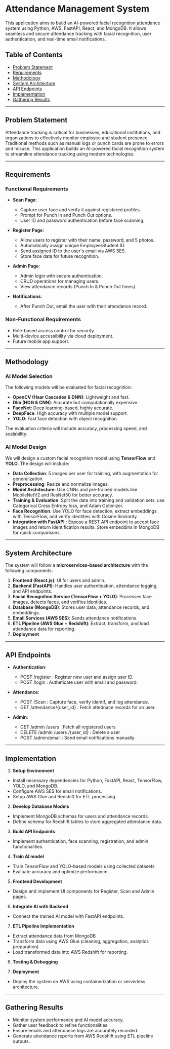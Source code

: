 # Attendance Management System

This application aims to build an AI-powered facial recognition attendance system using Python, AWS, FastAPI, React, and MongoDB. It allows seamless and secure attendance tracking with facial recognition, user authentication, and real-time email notifications.

## Table of Contents

- [Problem Statement](#problem-statement)
- [Requirements](#requirements)
- [Methodology](#methodology)
- [System Architecture](#system-architecture)
- [API Endpoints](#api-endpoints)
- [Implementation](#implementation)
- [Gathering Results](#gathering-results)
---

## Problem Statement

Attendance tracking is critical for businesses, educational institutions, and organizations to effectively monitor employee and student presence. Traditional methods such as manual logs or punch cards are prone to errors and misuse. This application builds an AI-powered facial recognition system to streamline attendance tracking using modern technologies.

---

## Requirements

### Functional Requirements

- **Scan Page**:
  - Capture user face and verify it against registered profiles.
  - Prompt for Punch In and Punch Out options.
  - User ID and password authentication before face scanning.

- **Register Page**:
  - Allow users to register with their name, password, and 5 photos.
  - Automatically assign unique Employee/Student ID.
  - Send assigned ID to the user's email via AWS SES.
  - Store face data for future recognition.

- **Admin Page**:
  - Admin login with secure authentication.
  - CRUD operations for managing users.
  - View attendance records (Punch In & Punch Out times).

- **Notifications**:
  - After Punch Out, email the user with their attendance record.

### Non-Functional Requirements

- Role-based access control for security.
- Multi-device accessibility via cloud deployment.
- Future mobile app support.

---

## Methodology

### AI Model Selection

The following models will be evaluated for facial recognition:

- **OpenCV (Haar Cascades & DNN)**: Lightweight and fast.
- **Dlib (HOG & CNN)**: Accurate but computationally expensive.
- **FaceNet**: Deep learning-based, highly accurate.
- **DeepFace**: High accuracy with multiple model support.
- **YOLO**: Fast face detection with object recognition.

The evaluation criteria will include accuracy, processing speed, and scalability.

### AI Model Design

We will design a custom facial recognition model using **TensorFlow** and **YOLO**. The design will include:

- **Data Collection**: 5 images per user for training, with augmentation for generalization.
- **Preprocessing**: Resize and normalize images.
- **Model Architecture**: Use CNNs and pre-trained models like MobileNetV2 and ResNet50 for better accuracy.
- **Training & Evaluation**: Split the data into training and validation sets, use Categorical Cross Entropy loss, and Adam Optimizer.
- **Face Recognition**: Use YOLO for face detection, extract embeddings with TensorFlow, and verify identities with Cosine Similarity.
- **Integration with FastAPI** : Expose a REST API endpoint to accept face images and return identification results. Store embeddins in MongoDB for quick comparisons.

---

## System Architecture

The system will follow a **microservices-based architecture** with the following components:

1. **Frontend (React.js)**: UI for users and admin.
2. **Backend (FastAPI)**: Handles user authentication, attendance logging, and API endpoints.
3. **Facial Recognition Service (TensorFlow + YOLO)**: Processes face images, detects faces, and verifies identities.
4. **Database (MongoDB)**: Stores user data, attendance records, and embeddings.
5. **Email Services (AWS SES)**: Sends attendance notifications.
6. **ETL Pipeline (AWS Glue + Redshift)**: Extract, transform, and load attendance data for reporting.
7. **Deployment**

---

## API Endpoints

- **Authentication**:
  - POST /register : Register new user and assign user ID.
  - POST /login : Autheticate user with email and password.

- **Attendance**:
  - POST /Scan : Capture face, verify identif, and log attendance.
  - GET /attendance/{user_id} : Fetch attednace records for an user.

- **Admin**:
  - GET /admin /users : Fetch all registered users
  - DELETE /admin /users /{user_id} : Delete a user
  - POST /admin/email : Send email notifications manually.

---

## Implementation

1. **Setup Environment**
  - Install necessary dependencies for Python, FastAPI, React, TensorFlow, YOLO, and MongoDB. 
  - Configure AWS SES for email notifications.
  - Setup AWS Glue and Redshift for ETL processing.

2. **Develop Database Models**
  - Implement MongoDB schemas for users and attendance records.
  - Define schema for Redshift tables to store aggregated attendance data.

3. **Build API Endpoints**
  - Implement authentication, face scanning, registration, and admin functionalities.

4. **Train AI model**
  - Train TensorFlow and YOLO-based models using collected datasets
  - Evaluate accuracy and optimize performance.

5. **Frontend Development**
  - Design and implement UI components for Register, Scan and Admin pages.

6. **Integrate AI with Backend**
  - Connect the trained AI model with FastAPI endpoints.

7. **ETL Pipeline Implementation**
  - Extract attendance data from MongoDB
  - Transform data using AWS Glue (cleaning, aggregation, analytics preparation)
  - Load transformed data into AWS Redshift for reporting.

6. **Testing & Debugging**

7. **Deployment**
  - Deploy the system on AWS using containerization or serverless architecture.

---

## Gathering Results

  - Monitor system performance and AI model accuracy.
  - Gather user feedback to refine functionalities. 
  - Ensure emails and attendance logs are accurately recorded.
  - Generate attendance reports from AWS Redshift using ETL pipeline outputs.
